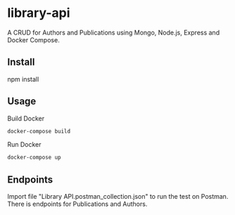 # library-api
A CRUD for Authors and Publications using Mongo, Node.js, Express and Docker Compose.

## Install

npm install

## Usage

Build Docker

```bash
docker-compose build
```

Run Docker

```bash
docker-compose up
```

## Endpoints

Import file "Library API.postman_collection.json" to run the test on Postman. There is endpoints for Publications and Authors.

